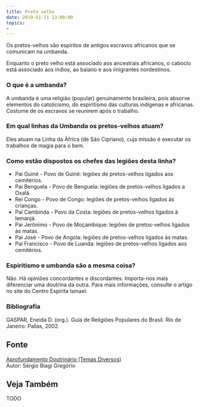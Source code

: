 ```yaml
---
title: Preto velho
date: 2019-01-11 13:00:00
topics: 
- 
---
```


Os pretos-velhos são espíritos de antigos escravos africanos que se
comunicam na umbanda.

Enquanto o preto velho está associado aos ancestrais africanos, o
caboclo está associado aos índios, ao baiano e aos imigrantes
nordestinos.

### O que é a umbanda?
A umbanda é uma religião (popular) genuinamente brasileira, pois absorve
elementos do catolicismo, do espiritismo das culturas indígenas e
africanas. Costume de os escravos se reunirem após o trabalho.

### Em qual linhas da Umbanda os pretos-velhos atuam?
Eles atuam na Linha da África (de São Cipriano), cuja missão é executar
os trabalhos de magia para o bem.

### Como estão dispostos os chefes das legiões desta linha?
* Pai Guiné - Povo de Guiné: legiões de pretos-velhos ligados aos cemitérios.
* Pai Benguela - Povo de Benguela: legiões de pretos-velhos ligados a Oxalá.
* Rei Congo - Povo de Congo: legiões de pretos-velhos ligados às crianças.
* Pai Cambinda - Povo da Costa: legiões de pretos-velhos ligados à Iemanjá.
* Pai Jerônimo - Povo de Moçambique: legiões de pretos-velhos ligados às matas.
* Pai José - Povo de Angola: legiões de pretos-velhos ligados às matas.
* Pai Francisco - Povo de Luanda: legiões de pretos-velhos ligados aos cemitérios.

### Espiritismo e umbanda são a mesma coisa?
Não. Há opiniões concordantes e discordantes. Importa-nos mais
diferenciar uma doutrina da outra. Para mais informações, consulte o
artigo no site do Centro Espírita Ismael.

### Bibliografia
GASPAR, Eneida D. (org.). Guia de Religiões Populares do Brasil. Rio
de Janeiro: Pallas, 2002.

## Fonte
[Aprofundamento Doutrinário (Temas Diversos)](https://sites.google.com/view/aprofundamentodoutrinario/preto-velho)  
Autor: Sérgio Biagi Gregório

## Veja Também
TODO


